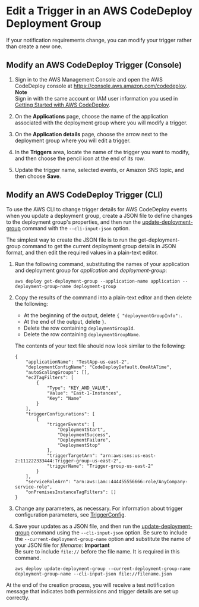# Edit a Trigger in an AWS CodeDeploy Deployment Group<a name="monitoring-sns-event-notifications-edit-trigger"></a>

If your notification requirements change, you can modify your trigger rather than create a new one\.

## Modify an AWS CodeDeploy Trigger \(Console\)<a name="monitoring-sns-event-notifications-edit-trigger-console"></a>

1. Sign in to the AWS Management Console and open the AWS CodeDeploy console at [https://console\.aws\.amazon\.com/codedeploy](https://console.aws.amazon.com/codedeploy)\.
**Note**  
Sign in with the same account or IAM user information you used in [Getting Started with AWS CodeDeploy](getting-started-codedeploy.md)\.

1. On the **Applications** page, choose the name of the application associated with the deployment group where you will modify a trigger\.

1. On the **Application details** page, choose the arrow next to the deployment group where you will edit a trigger\.

1. In the **Triggers** area, locate the name of the trigger you want to modify, and then choose the pencil icon at the end of its row\.

1. Update the trigger name, selected events, or Amazon SNS topic, and then choose **Save**\.

## Modify an AWS CodeDeploy Trigger \(CLI\)<a name="monitoring-sns-event-notifications-edit-trigger-cli"></a>

 To use the AWS CLI to change trigger details for AWS CodeDeploy events when you update a deployment group, create a JSON file to define changes to the deployment group's properties, and then run the [update\-deployment\-group](https://docs.aws.amazon.com/cli/latest/reference/deploy/update-deployment-group.html) command with the `--cli-input-json` option\. 

The simplest way to create the JSON file is to run the get\-deployment\-group command to get the current deployment group details in JSON format, and then edit the required values in a plain\-text editor\.

1. Run the following command, substituting the names of your application and deployment group for *application* and *deployment\-group*:

   ```
   aws deploy get-deployment-group --application-name application --deployment-group-name deployment-group
   ```

1. Copy the results of the command into a plain\-text editor and then delete the following:
   + At the beginning of the output, delete `{ "deploymentGroupInfo":`\. 
   + At the end of the output, delete `}`\. 
   + Delete the row containing `deploymentGroupId`\.
   + Delete the row containing `deploymentGroupName`\.

   The contents of your text file should now look similar to the following:

   ```
   {
       "applicationName": "TestApp-us-east-2",
       "deploymentConfigName": "CodeDeployDefault.OneAtATime",
       "autoScalingGroups": [],
       "ec2TagFilters": [
           {
               "Type": "KEY_AND_VALUE",
               "Value": "East-1-Instances",
               "Key": "Name"
           }
       ],
       "triggerConfigurations": [
           {
               "triggerEvents": [
                   "DeploymentStart",
                   "DeploymentSuccess",
                   "DeploymentFailure",
                   "DeploymentStop"
               ],
               "triggerTargetArn": "arn:aws:sns:us-east-2:111222333444:Trigger-group-us-east-2",
               "triggerName": "Trigger-group-us-east-2"
           }
       ],
       "serviceRoleArn": "arn:aws:iam::444455556666:role/AnyCompany-service-role",
       "onPremisesInstanceTagFilters": []
   }
   ```

1. Change any parameters, as necessary\. For information about trigger configuration parameters, see [TriggerConfig](https://docs.aws.amazon.com/codedeploy/latest/APIReference/API_TriggerConfig.html)\.

1. Save your updates as a JSON file, and then run the [update\-deployment\-group](https://docs.aws.amazon.com/cli/latest/reference/deploy/update-deployment-group.html) command using the `--cli-input-json` option\. Be sure to include the `--current-deployment-group-name` option and substitute the name of your JSON file for *filename*: 
**Important**  
Be sure to include `file://` before the file name\. It is required in this command\.

   ```
   aws deploy update-deployment-group --current-deployment-group-name deployment-group-name --cli-input-json file://filename.json
   ```

At the end of the creation process, you will receive a test notification message that indicates both permissions and trigger details are set up correctly\.